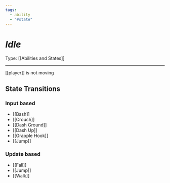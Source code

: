 ```yaml
---
tags:
  - ability
  - "#state"
---
```

# _Idle_

Type: [[Abilities and States]]

----


[[player]] is not moving


## State Transitions

### Input based

* [[Bash]]
* [[Crouch]]
* [[Dash Ground]]
* [[Dash Up]]
* [[Grapple Hook]]
* [[Jump]]


### Update based

* [[Fall]]
* [[Jump]]
* [[Walk]]
